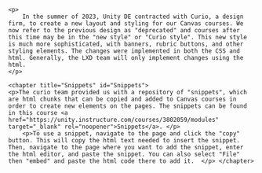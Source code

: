<?xml version="1.0" encoding="UTF-8"?>
<!DOCTYPE topic
        SYSTEM "https://resources.jetbrains.com/writerside/1.0/xhtml-entities.dtd">
<topic xmlns:xsi="http://www.w3.org/2001/XMLSchema-instance"
       xsi:noNamespaceSchemaLocation="https://resources.jetbrains.com/writerside/1.0/topic.v2.xsd"
       title="Curio Styling and Snippets" id="Curio-Styling-and-Snippets" help-id="Curio-Styling-and-Snippets">

    <p>
        In the summer of 2023, Unity DE contracted with Curio, a design firm, to create a new layout and styling for our Canvas courses. We now refer to the previous design as "deprecated" and courses after this time may be in the "new style" or "Curio style". This new style is much more sophisticated, with banners, rubric buttons, and other styling elements. The changes were implemented in both the CSS and html. Generally, the LXD team will only implement changes using the html.
    </p>

    <chapter title="Snippets" id="Snippets">
    <p>The curio team provided us with a repository of "snippets", which are html chunks that can be copied and added to Canvas courses in order to create new elements on the pages. The snippets can be found in this course <a href="https://unity.instructure.com/courses/3802059/modules" target="_blank" rel="noopener">Snippets</a>. </p>
        <p>To use a snippet, navigate to the page and click the "copy" button. This will copy the html text needed to insert the snippet. Then, navigate to the page where you want to add the snippet, enter the html editor, and paste the snippet. You can also select "File" then "embed" and paste the html code there to add it.  </p> </chapter>


</topic>